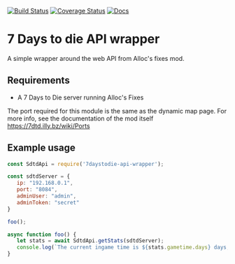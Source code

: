 [![Build Status](https://travis-ci.org/CatalysmsServerManager/7-Days-to-Die-API-wrapper.svg?branch=master)](https://travis-ci.org/CatalysmsServerManager/7-Days-to-Die-API-wrapper)
[![Coverage Status](https://coveralls.io/repos/github/CatalysmsServerManager/7-Days-to-Die-API-wrapper/badge.svg?branch=master)](https://coveralls.io/github/CatalysmsServerManager/7-Days-to-Die-API-wrapper?branch=master)
[![Docs](https://img.shields.io/badge/Docs--green.svg)](https://catalysmsservermanager.github.io/7-Days-to-Die-API-wrapper)

# 7 Days to die API wrapper

A simple wrapper around the web API from Alloc's fixes mod.

 ## Requirements

  - A 7 Days to Die server running Alloc's Fixes

The port required for this module is the same as the dynamic map page. For more info, see the documentation of the mod itself
https://7dtd.illy.bz/wiki/Ports

 ## Example usage

 ```js
const SdtdApi = require('7daystodie-api-wrapper');

const sdtdServer = {
    ip: "192.168.0.1",
    port: "8084",
    adminUser: "admin",
    adminToken: "secret"
}

foo();

async function foo() {
    let stats = await SdtdApi.getStats(sdtdServer);
    console.log(`The current ingame time is ${stats.gametime.days} days, ${stats.gametime.hours} hours and ${stats.gametime.minutes} minutes.`)
}
 ```